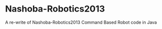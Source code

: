 Nashoba-Robotics2013
====================

A re-write of Nashoba-Robotics2013 Command Based Robot code in Java
